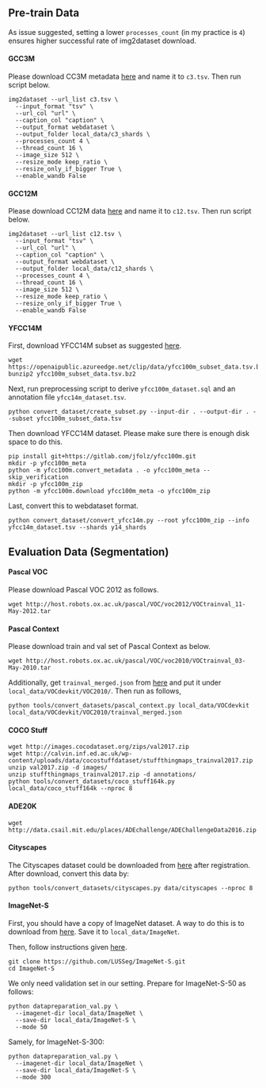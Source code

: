## Pre-train Data

As issue suggested, setting a lower `processes_count` (in my practice is `4`) ensures higher successful rate of img2dataset download. 

#### GCC3M

Please download CC3M metadata [here](https://storage.cloud.google.com/gcc-data/Train/GCC-training.tsv?_ga=2.191230122.-1896153081.1529438250) and name it to `c3.tsv`. Then run script below.
```
img2dataset --url_list c3.tsv \
  --input_format "tsv" \
  --url_col "url" \
  --caption_col "caption" \
  --output_format webdataset \
  --output_folder local_data/c3_shards \
  --processes_count 4 \
  --thread_count 16 \
  --image_size 512 \
  --resize_mode keep_ratio \
  --resize_only_if_bigger True \
  --enable_wandb False
```

#### GCC12M

Please download CC12M data [here](https://github.com/google-research-datasets/conceptual-12m) and name it to `c12.tsv`. Then run script below.
```
img2dataset --url_list c12.tsv \
  --input_format "tsv" \
  --url_col "url" \
  --caption_col "caption" \
  --output_format webdataset \
  --output_folder local_data/c12_shards \
  --processes_count 4 \
  --thread_count 16 \
  --image_size 512 \
  --resize_mode keep_ratio \
  --resize_only_if_bigger True \
  --enable_wandb False
```

#### YFCC14M

First, download YFCC14M subset as suggested [here](https://github.com/openai/CLIP/blob/main/data/yfcc100m.md). 
```
wget https://openaipublic.azureedge.net/clip/data/yfcc100m_subset_data.tsv.bz2
bunzip2 yfcc100m_subset_data.tsv.bz2
```

Next, run preprocessing script to derive `yfcc100m_dataset.sql` and an annotation file `yfcc14m_dataset.tsv`.
```
python convert_dataset/create_subset.py --input-dir . --output-dir . --subset yfcc100m_subset_data.tsv
```

Then download YFCC14M dataset. Please make sure there is enough disk space to do this.
```
pip install git+https://gitlab.com/jfolz/yfcc100m.git
mkdir -p yfcc100m_meta
python -m yfcc100m.convert_metadata . -o yfcc100m_meta --skip_verification
mkdir -p yfcc100m_zip
python -m yfcc100m.download yfcc100m_meta -o yfcc100m_zip
```

Last, convert this to webdataset format.
```
python convert_dataset/convert_yfcc14m.py --root yfcc100m_zip --info yfcc14m_dataset.tsv --shards y14_shards
```

## Evaluation Data (Segmentation)

#### Pascal VOC

Please download Pascal VOC 2012 as follows.
```
wget http://host.robots.ox.ac.uk/pascal/VOC/voc2012/VOCtrainval_11-May-2012.tar
```

#### Pascal Context

Please download train and val set of Pascal Context as below.

```
wget http://host.robots.ox.ac.uk/pascal/VOC/voc2010/VOCtrainval_03-May-2010.tar
```

Additionally, get `trainval_merged.json` from [here](https://codalabuser.blob.core.windows.net/public/trainval_merged.json) and put it under `local_data/VOCdevkit/VOC2010/`. Then run as follows,

```
python tools/convert_datasets/pascal_context.py local_data/VOCdevkit local_data/VOCdevkit/VOC2010/trainval_merged.json
```
#### COCO Stuff

```
wget http://images.cocodataset.org/zips/val2017.zip
wget http://calvin.inf.ed.ac.uk/wp-content/uploads/data/cocostuffdataset/stuffthingmaps_trainval2017.zip
unzip val2017.zip -d images/
unzip stuffthingmaps_trainval2017.zip -d annotations/
python tools/convert_datasets/coco_stuff164k.py local_data/coco_stuff164k --nproc 8
```

#### ADE20K
```
wget http://data.csail.mit.edu/places/ADEchallenge/ADEChallengeData2016.zip
```

#### Cityscapes
The Cityscapes dataset could be downloaded from [here](https://www.cityscapes-dataset.com/login/) after registration. After download, convert this data by:
```
python tools/convert_datasets/cityscapes.py data/cityscapes --nproc 8
```

#### ImageNet-S

First, you should have a copy of ImageNet dataset. A way to do this is to download from [here](https://www.kaggle.com/competitions/imagenet-object-localization-challenge/data). Save it to `local_data/ImageNet`.

Then, follow instructions given [here](https://github.com/LUSSeg/ImageNet-S). 
```
git clone https://github.com/LUSSeg/ImageNet-S.git
cd ImageNet-S
```

We only need validation set in our setting. Prepare for ImageNet-S-50 as follows:
```
python datapreparation_val.py \
  --imagenet-dir local_data/ImageNet \
  --save-dir local_data/ImageNet-S \
  --mode 50
```
Samely, for ImageNet-S-300:
```
python datapreparation_val.py \
  --imagenet-dir local_data/ImageNet \
  --save-dir local_data/ImageNet-S \
  --mode 300
```

